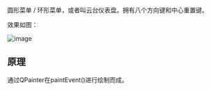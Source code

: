 圆形菜单 / 环形菜单，或者叫云台仪表盘。拥有八个方向键和中心重置键。

效果如图：

![image](https://github.com/L-Super/CircularMenu/assets/40905056/99b69c81-6870-4df6-a7ed-b3af4f7342de)


## 原理

通过QPainter在paintEvent()进行绘制而成。
